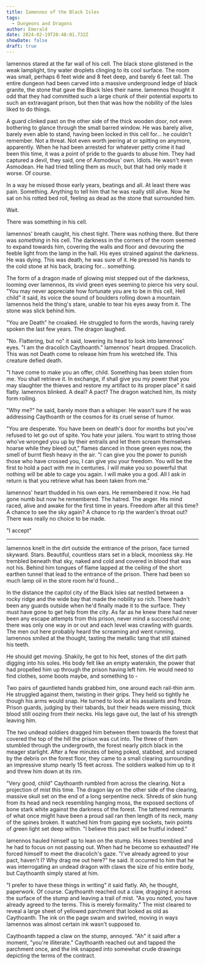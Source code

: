 ```yaml
---
title: Iamennos of the Black Isles
tags:
  - Dungeons and Dragons
author: Emerald
date: 2024-02-19T20:48:01.732Z
showDate: false
draft: true
---
```


Iamennos stared at the far wall of his cell. The black stone glistened in the weak lamplight, tiny water droplets clinging to its cool surface. The room was small, perhaps 6 feet wide and 8 feet deep, and barely 6 feet tall. The entire dungeon had been carved into a massive underground ledge of black granite, the stone that gave the Black Isles their name. Iamennos thought it odd that they had committed such a large chunk of their potential exports to such an extravagant prison, but then that was how the nobility of the Isles liked to do things.

A guard clinked past on the other side of the thick wooden door, not even bothering to glance through the small barred window. He was barely alive, barely even able to stand, having been locked in this cell for... he couldn't remember. Not a threat. Not even worth jeering at or spitting on anymore, apparently. When he had been arrested for whatever petty crime it had been this time, it was a point of pride to the guards to abuse him. They had captured a devil, they said, one of Asmodeus' own. Idiots. He wasn't even Asmodean. He had tried telling them as much, but that had only made it worse. Of course.

In a way he missed those early years, beatings and all. At least there was pain. Something. Anything to tell him that he was really still alive. Now he sat on his rotted bed roll, feeling as dead as the stone that surrounded him.

Wait.

There was something in his cell.

Iamennos' breath caught, his chest tight. There was nothing there. But there was *something* in his cell. The darkness in the corners of the room seemed to expand towards him, covering the walls and floor and devouring the feeble light from the lamp in the hall. His eyes strained against the darkness. He was dying. This was death, he was sure of it. He pressed his hands to the cold stone at his back, bracing for... something.

The form of a dragon made of glowing mist stepped out of the darkness, looming over Iamennos, its vivid green eyes seeming to pierce his very soul. "You may never appreciate how fortunate you are to be in this cell, Hell child" it said, its voice the sound of boulders rolling down a mountain. Iamennos held the thing's stare, unable to tear his eyes away from it. The stone was slick behind him.

"You are Death" he croaked. He struggled to form the words, having rarely spoken the last few years. The dragon laughed.

"No. Flattering, but no" it said, lowering its head to look into Iamennos' eyes. "I am the dracolich Caythoanth." Iamennos' heart dropped. Dracolich. This was not Death come to release him from his wretched life. This creature defied death.

"I have come to make you an offer, child. Something has been stolen from me. You shall retrieve it. In exchange, if shall give you my power that you may slaughter the thieves and restore my artifact to its proper place" it said flatly. Iamennos blinked. A deal? A pact? The dragon watched him, its misty form roiling.

"Why me?" he said, barely more than a whisper. He wasn't sure if he was addressing Caythoanth or the cosmos for its cruel sense of humor.

"You are desperate. You have been on death's door for months but you've refused to let go out of spite. You hate your jailers. You want to string those who've wronged you up by their entrails and let them scream themselves hoarse while they bleed out," flames danced in those green eyes now, the smell of burnt flesh heavy in the air. "I can give you the power to punish those who have crossed you, I can give you your freedom. You will be the first to hold a pact with me in centuries. I will make you so powerful that nothing will be able to cage you again. I will make you a god. All I ask in return is that you retrieve what has been taken from me."

Iamennos' heart thudded in his own ears. He remembered it now. He had gone numb but now he remembered. The hatred. The anger. His mind raced, alive and awake for the first time in years. Freedom after all this time? A chance to see the sky again? A chance to rip the warden's throat out? There was really no choice to be made.

"I accept"

***

Iamennos knelt in the dirt outside the entrance of the prison, face turned skyward. Stars. Beautiful, countless stars set in a black, moonless sky. He trembled beneath that sky, naked and cold and covered in blood that was not his. Behind him tongues of flame lapped at the ceiling of the short earthen tunnel that lead to the entrance of the prison. There had been so much lamp oil in the store room he'd found...

In the distance the capitol city of the Black Isles sat nestled between a rocky ridge and the wide bay that made the nobility so rich. There hadn't been any guards outside when he'd finally made it to the surface. They must have gone to get help from the city. As far as he knew there had never been any escape attempts from this prison, never mind a successful one; there was only one way in or out and each level was crawling with guards. The men out here probably heard the screaming and went running. Iamennos smiled at the thought, tasting the metallic tang that still stained his teeth.

He should get moving. Shakily, he got to his feet, stones of the dirt path digging into his soles. His body felt like an empty waterskin, the power that had propelled him up through the prison having left him. He would need to find clothes, some boots maybe, and something to -

Two pairs of gauntleted hands grabbed him, one around each rail-thin arm. He struggled against them, twisting in their grips. They held so tightly he though his arms would snap. He turned to look at his assailants and froze. Prison guards, judging by their tabards, but their heads were missing, thick blood still oozing from their necks. His legs gave out, the last of his strength leaving him.

The two undead soldiers dragged him between them towards the forest that covered the top of the hill the prison was cut into. The three of them stumbled through the undergrowth, the forest nearly pitch black in the meager starlight. After a few minutes of being poked, stabbed, and scraped by the debris on the forest floor, they came to a small clearing surrounding an impressive stump nearly 15 feet across. The soldiers walked him up to it and threw him down at its rim.

"Very good, child" Caythoanth rumbled from across the clearing. Not a projection of mist this time. The dragon lay on the other side of the clearing, massive skull set on the end of a long serpentine neck. Shreds of skin hung from its head and neck resembling hanging moss, the exposed sections of bone stark white against the darkness of the forest. The tattered remnants of what once might have been a proud sail ran then length of its neck, many of the spines broken. It watched him from gaping eye sockets, twin points of green light set deep within. "I believe this pact will be fruitful indeed."

Iamennos hauled himself up to lean on the stump. His knees trembled and he had to focus on not passing out. When had he become so exhausted? He forced himself to meet the dracolich's gaze. "I've already agreed to your pact, haven't I? Why drag me out here?" he said. It occurred to him that he was interrogating an undead dragon with claws the size of his entire body, but Caythoanth simply stared at him.

"I prefer to have these things in writing" it said flatly. Ah, he thought, paperwork. Of course. Caythoanth reached out a claw, dragging it across the surface of the stump and leaving a trail of mist. "As you noted, you have already agreed to the terms. This is merely formality." The mist cleared to reveal a large sheet of yellowed parchment that looked as old as Caythoanth. The ink on the page swam and swirled, moving in ways Iamennos was almost certain ink wasn't supposed to.

Caythoanth tapped a claw on the stump, annoyed. "Ah" it said after a moment, "you're illiterate." Caythoanth reached out and tapped the parchment once, and the ink snapped into somewhat crude drawings depicting the terms of the contract.
